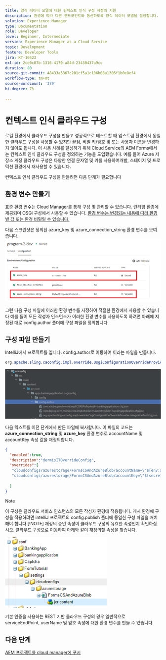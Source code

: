```yaml
---
title: 양식 데이터 모델에 대한 컨텍스트 인식 구성 재정의 지원
description: 환경에 따라 다른 엔드포인트와 통신하도록 양식 데이터 모델을 설정합니다.
solution: Experience Manager
type: Documentation
role: Developer
level: Beginner, Intermediate
version: Experience Manager as a Cloud Service
topic: Development
feature: Developer Tools
jira: KT-10423
exl-id: 2ce0c07b-1316-4170-a84d-23430437a9cc
duration: 80
source-git-commit: 48433a5367c281cf5a1c106b08a1306f1b0e8ef4
workflow-type: tm+mt
source-wordcount: '379'
ht-degree: 7%

---
```


# 컨텍스트 인식 클라우드 구성

로컬 환경에서 클라우드 구성을 만들고 성공적으로 테스트할 때 업스트림 환경에서 동일한 클라우드 구성을 사용할 수 있지만 끝점, 비밀 키/암호 및 또는 사용자 이름을 변경하지 않아도 됩니다. 이 사용 사례를 달성하기 위해 Cloud Service의 AEM Forms에서는 컨텍스트 인식 클라우드 구성을 정의하는 기능을 도입했습니다.
예를 들어 Azure 저장소 계정 클라우드 구성은 다양한 연결 문자열 및 키를 사용하여개발, 스테이지 및 프로덕션 환경에서 재사용할 수 있습니다.

컨텍스트 인식 클라우드 구성을 만들려면 다음 단계가 필요합니다

## 환경 변수 만들기

표준 환경 변수는 Cloud Manager를 통해 구성 및 관리할 수 있습니다. 런타임 환경에 제공되며 OSGi 구성에서 사용할 수 있습니다. [환경 변수는 변경되는 내용에 따라 환경별 값 또는 환경 비밀일 수 있습니다.](https://experienceleague.adobe.com/docs/experience-manager-cloud-service/content/implementing/using-cloud-manager/environment-variables.html?lang=en)



다음 스크린샷은 정의된 azure_key 및 azure_connection_string 환경 변수를 보여 줍니다.
![environment_variables](assets/environment-variables.png)

그런 다음 구성 파일에 이러한 환경 변수를 지정하여 적절한 환경에서 사용할 수 있습니다
예를 들어 모든 작성자 인스턴스가 이러한 환경 변수를 사용하도록 하려면 아래에 지정된 대로 config.author 폴더에 구성 파일을 정의합니다

## 구성 파일 만들기

IntelliJ에서 프로젝트를 엽니다. config.author로 이동하여 이라는 파일을 만듭니다.

```java
org.apache.sling.caconfig.impl.override.OsgiConfigurationOverrideProvider-integrationTest.cfg.json
```

![config.author](assets/config-author.png)

다음 텍스트를 이전 단계에서 만든 파일에 복사합니다. 이 파일의 코드는 **azure_connection_string** 및 **azure_key** 환경 변수로 accountName 및 accountKey 속성 값을 재정의합니다.

```json
{
  "enabled":true,
  "description":"dermisITOverrideConfig",
  "overrides":[
   "cloudconfigs/azurestorage/FormsCSAndAzureBlob/accountName=\"$[env:azure_connection_string]\"",
   "cloudconfigs/azurestorage/FormsCSAndAzureBlob/accountKey=\"$[secret:azure_key]\""

  ]
}
```

>[!NOTE]
>
>이 구성은 클라우드 서비스 인스턴스의 모든 작성자 환경에 적용됩니다. 게시 환경에 구성을 적용하려면 intelliJ 프로젝트의 config.publish 폴더에 동일한 구성 파일을 배치해야 합니다
>[!NOTE]
> 재정의 중인 속성이 클라우드 구성의 유효한 속성인지 확인하십시오. 클라우드 구성으로 이동하여 아래와 같이 재정의할 속성을 찾습니다.

![cloud-config-property](assets/cloud-config-properties.png)

기본 인증을 사용하는 REST 기반 클라우드 구성의 경우 일반적으로 serviceEndPoint, userName 및 암호 속성에 대한 환경 변수를 만들 수 있습니다.

## 다음 단계

[AEM 프로젝트를 cloud manager에 푸시](./push-project-to-cloud-manager-git.md)
